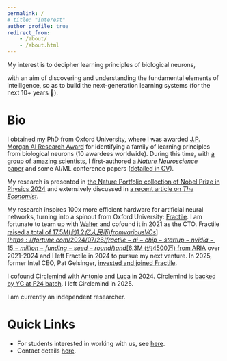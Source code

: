 ```yaml
---
permalink: /
# title: "Interest"
author_profile: true
redirect_from:
    - /about/
    - /about.html
---
```


<!-- > 中文版请下滑 -->

My interest is to decipher learning principles of biological neurons,
<!-- so as to reverse-engineer them as new algorithms or specialized hardware.  -->
<!-- With such a route, we  -->
with an aim of discovering and understanding the fundamental elements of intelligence, so as to build the next-generation learning systems (for the next 10+ years 🚀).

<!-- Such a route would, on the one hand, bring us one step closer to the true machine intelligence (as our attempt in [Fractile](https://www.fractile.ai/)); on the other hand, improve our understanding of the most sophisticated part of our body, the brain (as our attempt in [the _Nature Neuroscience_ paper](https://www.nature.com/articles/s41593-023-01514-1)). -->

<!-- , so that diseases related to learning, and broadly, to neural systems, can be better understood and treated -->

# Bio

<!-- in Computer Science & Neuroscience -->

I obtained my PhD from Oxford University, where I was awarded [J.P. Morgan AI Research Award](https://www.jpmorgan.com/technology/artificial-intelligence/research-awards) for identifying a family of learning principles from biological neurons (10 awardees worldwide). During this time, with [a group of amazing scientists](https://www.mrcbndu.ox.ac.uk/groups/bogacz-group), I first-authored [a _Nature Neuroscience_ paper](https://www.nature.com/articles/s41593-023-01514-1) and some AI/ML conference papers ([detailed in CV](http://yuhangsong.github.io/files/Curriculum_Vitae.pdf)).

My research is presented in [the Nature Portfolio collection of Nobel Prize in Physics 2024](https://www.nature.com/collections/ehbjaifcgc) and extensively discussed in [a recent article on _The Economist_](https://www.economist.com/science-and-technology/2024/08/14/ai-scientists-are-producing-new-theories-of-how-the-brain-learns).

<!-- "Other researchers are exploring rather different theories. In a paper published in _Nature Neuroscience_ earlier this year, Yuhang Song and colleagues at Oxford University..." -->

My research inspires 100x more efficient hardware for artificial neural networks, turning into a spinout from Oxford University: [Fractile](https://www.fractile.ai/). I am fortunate to team up with [Walter](https://www.linkedin.com/in/walter-goodwin/) and cofound it in 2021 as the CTO. Fractile [raised a total of $17.5M (约1.2亿人民币) from various VCs](https://fortune.com/2024/07/26/fractile-ai-chip-startup-nvidia-15-million-funding-seed-round/) and [$6.3M (约4500万) from ARIA](https://www.businessweekly.co.uk/posts/fractile-on-song-as-aria-awards-ps5m-to-ai-chip-design-pioneer) over 2021-2024 and I left Fractile in 2024 to pursue my next venture. In 2025, former Intel CEO, Pat Gelsinger, [invested and joined Fractile](https://thetechcapital.com/former-intel-ceo-backs-uk-ai-startup-fractile-to-boost-llm-inference/).

I cofound [Circlemind](https://circlemind.co) with [Antonio](https://www.linkedin.com/in/antonio-vespoli-895727121/) and [Luca](https://www.linkedin.com/in/luca-pinchetti-414230222/) in 2024. Circlemind is [backed by YC at F24 batch](https://www.ycombinator.com/companies/circlemind). I left Circlemind in 2025.

I am currently an independent researcher.

<!--  -->

<!-- ------

我的研究是破译生物神经的学习原理，并将其逆向工程为新型算法或专用硬件。这一方向让我们离真正的机器智能更近一步（如我们在[Fractile](https://www.fractile.ai/)中的尝试），也推动我们对大脑这一最复杂器官的深入理解（如我们在[_Nature Neuroscience_文章](https://www.nature.com/articles/s41593-023-01514-1)中的尝试）。

简介
======

我在牛津大学获得博士学位，因发现一系列生物神经的学习原理获[摩根大通人工智能研究奖](https://www.jpmorgan.com/technology/artificial-intelligence/research-awards)（全球每年10名获奖者）。期间，与[一群卓越的科学家](https://www.mrcbndu.ox.ac.uk/groups/bogacz-group), 我以第一作者发表了[一篇_Nature Neuroscience_文章](https://www.nature.com/articles/s41593-023-01514-1) 和一些人工智能会议文章 ([详见CV](http://yuhangsong.github.io/files/Curriculum_Vitae.pdf))。

我的研究在[Nature Portfolio发布的2024年诺贝尔物理学奖合集](https://www.nature.com/collections/ehbjaifcgc)中被报道，并且在[最近《_经济学人_》的一篇报道](https://www.economist.com/science-and-technology/2024/08/14/ai-scientists-are-producing-new-theories-of-how-the-brain-learns)中被深入讨论。

我的研究启发了比传统GPU能效高100倍的硬件范式, 并从牛津大学拆分初创公司: [Fractile](https://www.fractile.ai/)。我很荣幸与[Walter](https://www.linkedin.com/in/walter-goodwin/)在2021年一起成立Fractile，并担任CTO。2021到2024年间，Fractile[从多家风投融资合1.2亿人民币](https://fortune.com/2024/07/26/fractile-ai-chip-startup-nvidia-15-million-funding-seed-round/)并[受到英国政府资助合5800万人民币](https://www.businessweekly.co.uk/posts/fractile-on-song-as-aria-awards-ps5m-to-ai-chip-design-pioneer)。我于2024年退出Fractile。

2024年，我和[Antonio](https://www.linkedin.com/in/antonio-vespoli-895727121/)及[Luca](https://www.linkedin.com/in/luca-pinchetti-414230222/)一起成立初创公司[Circlemind](https://circlemind.co)。Circlemind[受到YC在2024秋季批次的投资](https://www.ycombinator.com/companies/circlemind)。 -->

# Quick Links

-   For students interested in working with us, see [here](https://yuhangsong.github.io/work-with-us/).
-   Contact details [here](https://yuhangsong.github.io/contact/).
